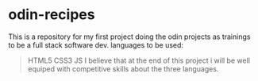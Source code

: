 # odin-recipes

This is a repository for my first project doing the odin projects 
as trainings to be a full stack software dev.
languages to be used:
> HTML5
> CSS3
> JS
I believe that at the end of this project i will be well equiped with competitive skills about the three languages.
